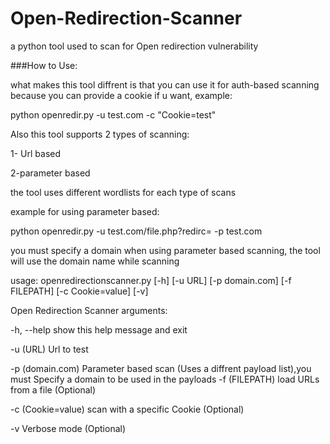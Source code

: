 # Open-Redirection-Scanner
a python tool used to scan for Open redirection vulnerability

###How to Use:

what makes this tool diffrent is that you can use it for auth-based scanning because you can provide a cookie if u want, example:

python openredir.py -u test.com -c "Cookie=test"

Also this tool supports 2 types of scanning:

1- Url based

2-parameter based

the tool uses different wordlists for each type of scans

example for using parameter based:

python openredir.py -u test.com/file.php?redirc= -p test.com

you must specify a domain when using parameter based scanning, the tool will use the domain name while scanning




usage: openredirectionscanner.py [-h] [-u URL] [-p domain.com] [-f FILEPATH]
                                 [-c Cookie=value] [-v]

Open Redirection Scanner
arguments:

  -h, --help       show this help message and exit
  
  -u (URL)           Url to test
  
  -p (domain.com)    Parameter based scan (Uses a diffrent payload list),you
                   must Specify a domain to be used in the payloads
  -f (FILEPATH)      load URLs from a file (Optional)
  
  -c (Cookie=value)  scan with a specific Cookie (Optional)
  
  -v               Verbose mode (Optional)
  
  
  
